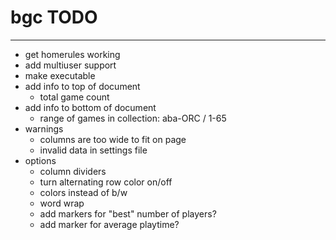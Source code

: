 # bgc TODO
--------
* get homerules working
* add multiuser support
* make executable
* add info to top of document
    * total game count
* add info to bottom of document
    * range of games in collection: aba-ORC / 1-65
* warnings
    * columns are too wide to fit on page
    * invalid data in settings file
* options
    * column dividers
    * turn alternating row color on/off
    * colors instead of b/w
    * word wrap
    * add markers for "best" number of players?
    * add marker for average playtime?


